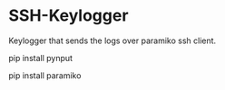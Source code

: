 # SSH-Keylogger
Keylogger that sends the logs over paramiko ssh client.

pip install pynput

pip install paramiko
